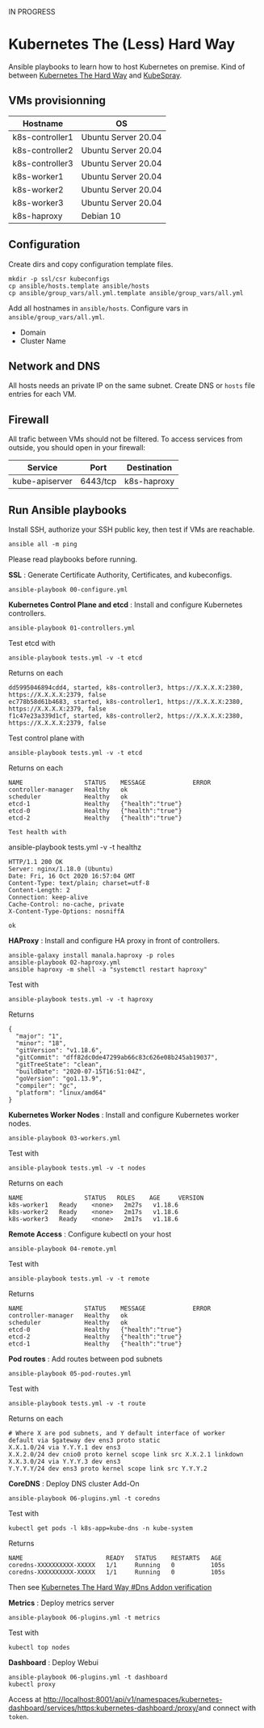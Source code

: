 IN PROGRESS

# Kubernetes The (Less) Hard Way

Ansible playbooks to learn how to host Kubernetes on premise.
Kind of between [Kubernetes The Hard Way](https://github.com/kelseyhightower/kubernetes-the-hard-way) and [KubeSpray](https://github.com/kubernetes-sigs/kubespray).

## VMs provisionning

| Hostname        | OS                  |
|-----------------|---------------------|
| k8s-controller1 | Ubuntu Server 20.04 |
| k8s-controller2 | Ubuntu Server 20.04 |
| k8s-controller3 | Ubuntu Server 20.04 |
| k8s-worker1     | Ubuntu Server 20.04 |
| k8s-worker2     | Ubuntu Server 20.04 |
| k8s-worker3     | Ubuntu Server 20.04 |
| k8s-haproxy     | Debian 10           |

## Configuration

Create dirs and copy configuration template files.
```
mkdir -p ssl/csr kubeconfigs
cp ansible/hosts.template ansible/hosts
cp ansible/group_vars/all.yml.template ansible/group_vars/all.yml
```
Add all hostnames in ``ansible/hosts``.
Configure vars in ``ansible/group_vars/all.yml``.
- Domain
- Cluster Name

## Network and DNS

All hosts needs an private IP on the same subnet.
Create DNS or ``hosts`` file entries for each VM.

## Firewall

All trafic between VMs should not be filtered.
To access services from outside, you should open in your firewall:

| Service        | Port     | Destination |
|----------------|----------|-------------|
| kube-apiserver | 6443/tcp | k8s-haproxy |

## Run Ansible playbooks

Install SSH, authorize your SSH public key, then test if VMs are reachable.
```
ansible all -m ping
```

Please read playbooks before running.

**SSL** : Generate Certificate Authority, Certificates, and kubeconfigs.
```
ansible-playbook 00-configure.yml
```

**Kubernetes Control Plane and etcd** : Install and configure Kubernetes controllers.
```
ansible-playbook 01-controllers.yml
```
Test etcd with
```
ansible-playbook tests.yml -v -t etcd
```
Returns on each
```
dd5995046894cdd4, started, k8s-controller3, https://X.X.X.X:2380, https://X.X.X.X:2379, false
ec778b58d61b4683, started, k8s-controller1, https://X.X.X.X:2380, https://X.X.X.X:2379, false
f1c47e23a339d1cf, started, k8s-controller2, https://X.X.X.X:2380, https://X.X.X.X:2379, false
```

Test control plane with
```
ansible-playbook tests.yml -v -t etcd
```
Returns on each
```
NAME                 STATUS    MESSAGE             ERROR
controller-manager   Healthy   ok                  
scheduler            Healthy   ok                  
etcd-1               Healthy   {"health":"true"}   
etcd-0               Healthy   {"health":"true"}   
etcd-2               Healthy   {"health":"true"}   

Test health with
```
ansible-playbook tests.yml -v -t healthz
```
HTTP/1.1 200 OK
Server: nginx/1.18.0 (Ubuntu)
Date: Fri, 16 Oct 2020 16:57:04 GMT
Content-Type: text/plain; charset=utf-8
Content-Length: 2
Connection: keep-alive
Cache-Control: no-cache, private
X-Content-Type-Options: nosniffA

ok
```

**HAProxy** : Install and configure HA proxy in front of controllers.

```
ansible-galaxy install manala.haproxy -p roles
ansible-playbook 02-haproxy.yml
ansible haproxy -m shell -a "systemctl restart haproxy"
```
Test with
```
ansible-playbook tests.yml -v -t haproxy
```
Returns
```
{
  "major": "1",
  "minor": "18",
  "gitVersion": "v1.18.6",
  "gitCommit": "dff82dc0de47299ab66c83c626e08b245ab19037",
  "gitTreeState": "clean",
  "buildDate": "2020-07-15T16:51:04Z",
  "goVersion": "go1.13.9",
  "compiler": "gc",
  "platform": "linux/amd64"
}
```

**Kubernetes Worker Nodes** : Install and configure Kubernetes worker nodes.
```
ansible-playbook 03-workers.yml
```
Test with
```
ansible-playbook tests.yml -v -t nodes
```
Returns on each
```
NAME                 STATUS   ROLES    AGE     VERSION
k8s-worker1   Ready    <none>   2m27s   v1.18.6
k8s-worker2   Ready    <none>   2m17s   v1.18.6
k8s-worker3   Ready    <none>   2m17s   v1.18.6
```

**Remote Access** : Configure kubectl on your host

```
ansible-playbook 04-remote.yml
```
Test with
```
ansible-playbook tests.yml -v -t remote
```
Returns
```
NAME                 STATUS    MESSAGE             ERROR
controller-manager   Healthy   ok                  
scheduler            Healthy   ok                  
etcd-0               Healthy   {"health":"true"}   
etcd-2               Healthy   {"health":"true"}   
etcd-1               Healthy   {"health":"true"}   
```

**Pod routes** : Add routes between pod subnets
```
ansible-playbook 05-pod-routes.yml
```

Test with
```
ansible-playbook tests.yml -v -t route
```
Returns on each
```
# Where X are pod subnets, and Y default interface of worker
default via $gateway dev ens3 proto static 
X.X.1.0/24 via Y.Y.Y.1 dev ens3 
X.X.2.0/24 dev cnio0 proto kernel scope link src X.X.2.1 linkdown 
X.X.3.0/24 via Y.Y.Y.3 dev ens3
Y.Y.Y.Y/24 dev ens3 proto kernel scope link src Y.Y.Y.2
```

**CoreDNS** : Deploy DNS cluster Add-On
```
ansible-playbook 06-plugins.yml -t coredns
```

Test with
```
kubectl get pods -l k8s-app=kube-dns -n kube-system
```
Returns
```
NAME                       READY   STATUS    RESTARTS   AGE
coredns-XXXXXXXXXX-XXXXX   1/1     Running   0          105s
coredns-XXXXXXXXXX-XXXXX   1/1     Running   0          105s
```
Then see [Kubernetes The Hard Way #Dns Addon verification](https://github.com/kelseyhightower/kubernetes-the-hard-way/blob/master/docs/12-dns-addon.md#verification)

**Metrics** : Deploy metrics server
```
ansible-playbook 06-plugins.yml -t metrics
```
Test with
```
kubectl top nodes
```

**Dashboard** : Deploy Webui
```
ansible-playbook 06-plugins.yml -t dashboard
kubectl proxy
```
Access at [http://localhost:8001/api/v1/namespaces/kubernetes-dashboard/services/https:kubernetes-dashboard:/proxy/](http://localhost:8001/api/v1/namespaces/kubernetes-dashboard/services/https:kubernetes-dashboard:/proxy/)and connect with ``token``.
